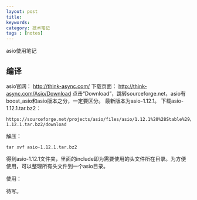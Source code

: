 ```yaml
---
layout: post
title: 
keywords: 
category: 技术笔记
tags : [notes]
---
```

asio使用笔记
<!-- more -->
## 编译
asio官网：
http://think-async.com/
下载页面：
http://think-async.com/Asio/Download
点击“Download”，跳转sourceforge.net，asio有boost_asio和asio版本之分，一定要区分。
最新版本为asio-1.12.1。
下载asio-1.12.1.tar.bz2：  
```
https://sourceforge.net/projects/asio/files/asio/1.12.1%20%28Stable%29/asio-1.12.1.tar.bz2/download
```
解压：  
```
tar xvf asio-1.12.1.tar.bz2 
```
得到asio-1.12.1文件夹，里面的include即为需要使用的头文件所在目录。为方便使用，可以整理所有头文件到一个asio目录。

使用：  

待写。